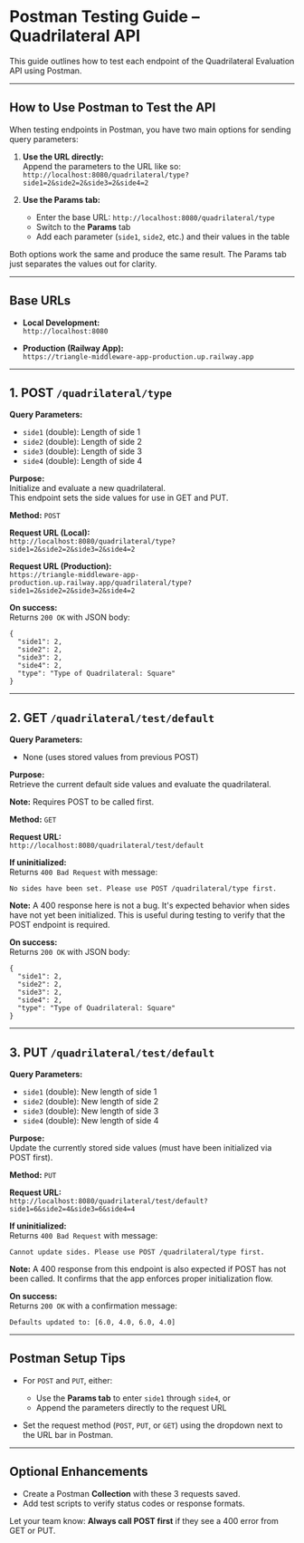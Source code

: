 # Postman Testing Guide – Quadrilateral API

This guide outlines how to test each endpoint of the Quadrilateral Evaluation API using Postman.

---

## How to Use Postman to Test the API

When testing endpoints in Postman, you have two main options for sending query parameters:

1. **Use the URL directly:**  
   Append the parameters to the URL like so:
   `http://localhost:8080/quadrilateral/type?side1=2&side2=2&side3=2&side4=2`

2. **Use the Params tab:**  
   - Enter the base URL: `http://localhost:8080/quadrilateral/type`
   - Switch to the **Params** tab
   - Add each parameter (`side1`, `side2`, etc.) and their values in the table

Both options work the same and produce the same result. The Params tab just separates the values out for clarity.

---

## Base URLs

- **Local Development:**  
  `http://localhost:8080`

- **Production (Railway App):**  
  `https://triangle-middleware-app-production.up.railway.app`

---

## 1. POST `/quadrilateral/type`

**Query Parameters:**
- `side1` (double): Length of side 1  
- `side2` (double): Length of side 2  
- `side3` (double): Length of side 3  
- `side4` (double): Length of side 4

**Purpose:**  
Initialize and evaluate a new quadrilateral.  
This endpoint sets the side values for use in GET and PUT.

**Method:** `POST`

**Request URL (Local):**  
`http://localhost:8080/quadrilateral/type?side1=2&side2=2&side3=2&side4=2`

**Request URL (Production):**  
`https://triangle-middleware-app-production.up.railway.app/quadrilateral/type?side1=2&side2=2&side3=2&side4=2`

**On success:**  
Returns `200 OK` with JSON body:
```
{
  "side1": 2,
  "side2": 2,
  "side3": 2,
  "side4": 2,
  "type": "Type of Quadrilateral: Square"
}
```

---

## 2. GET `/quadrilateral/test/default`

**Query Parameters:**
- None (uses stored values from previous POST)

**Purpose:**  
Retrieve the current default side values and evaluate the quadrilateral.

**Note:** Requires POST to be called first.

**Method:** `GET`

**Request URL:**  
`http://localhost:8080/quadrilateral/test/default`

**If uninitialized:**  
Returns `400 Bad Request` with message:
```
No sides have been set. Please use POST /quadrilateral/type first.
```

**Note:** A 400 response here is not a bug. It's expected behavior when sides have not yet been initialized. This is useful during testing to verify that the POST endpoint is required.

**On success:**  
Returns `200 OK` with JSON body:
```
{
  "side1": 2,
  "side2": 2,
  "side3": 2,
  "side4": 2,
  "type": "Type of Quadrilateral: Square"
}
```

---

## 3. PUT `/quadrilateral/test/default`

**Query Parameters:**
- `side1` (double): New length of side 1  
- `side2` (double): New length of side 2  
- `side3` (double): New length of side 3  
- `side4` (double): New length of side 4

**Purpose:**  
Update the currently stored side values (must have been initialized via POST first).

**Method:** `PUT`

**Request URL:**  
`http://localhost:8080/quadrilateral/test/default?side1=6&side2=4&side3=6&side4=4`

**If uninitialized:**  
Returns `400 Bad Request` with message:
```
Cannot update sides. Please use POST /quadrilateral/type first.
```

**Note:** A 400 response from this endpoint is also expected if POST has not been called. It confirms that the app enforces proper initialization flow.

**On success:**  
Returns `200 OK` with a confirmation message:
```
Defaults updated to: [6.0, 4.0, 6.0, 4.0]
```

---

## Postman Setup Tips

- For `POST` and `PUT`, either:
  - Use the **Params tab** to enter `side1` through `side4`, or
  - Append the parameters directly to the request URL

- Set the request method (`POST`, `PUT`, or `GET`) using the dropdown next to the URL bar in Postman.

---

## Optional Enhancements

- Create a Postman **Collection** with these 3 requests saved.
- Add test scripts to verify status codes or response formats.

Let your team know: **Always call POST first** if they see a 400 error from GET or PUT.

